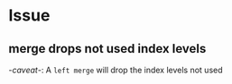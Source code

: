 # Issue

## merge drops not used index levels
-*caveat*-: A `left merge` will drop the index levels not used
